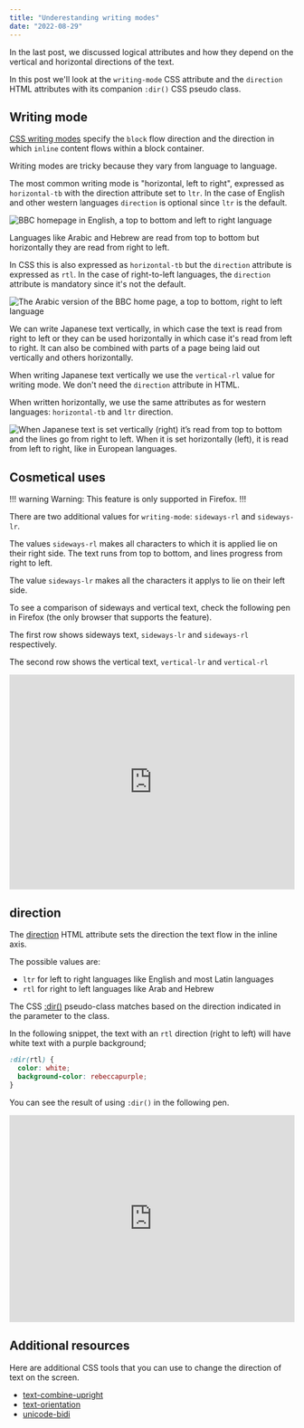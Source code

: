 ```yaml
---
title: "Underestanding writing modes"
date: "2022-08-29"
---
```


In the last post, we discussed logical attributes and how they depend on the vertical and horizontal directions of the text.

In this post we'll look at the `writing-mode` CSS attribute and the `direction` HTML attributes with its companion `:dir()` CSS pseudo class.

## Writing mode

[CSS writing modes](https://developer.mozilla.org/en-US/docs/Web/CSS/CSS_Writing_Modes) specify the `block` flow direction and the direction in which `inline` content flows within a block container.

Writing modes are tricky because they vary from language to language.

The most common writing mode is "horizontal, left to right", expressed as `horizontal-tb` with the direction attribute set to `ltr`. In the case of English and other western languages `direction` is optional since `ltr` is the default.

![BBC homepage in English, a top to bottom and left to right language](/images/2022/08/writing-modes-02.png)

Languages like Arabic and Hebrew are read from top to bottom but horizontally they are read from right to left.

In CSS this is also expressed as `horizontal-tb` but the `direction` attribute is expressed as `rtl`. In the case of right-to-left languages, the `direction` attribute is mandatory since it's not the default.

![The Arabic version of the BBC home page, a top to bottom, right to left language](/images/2022/08/writing-modes-01.png)

We can write Japanese text vertically, in which case the text is read from right to left or they can be used horizontally in which case it's read from left to right. It can also be combined with parts of a page being laid out vertically and others horizontally.

When writing Japanese text vertically we use the `vertical-rl` value for writing mode. We don't need the `direction` attribute in HTML.

When written horizontally, we use the same attributes as for western languages: `horizontal-tb` and `ltr` direction.

![When Japanese text is set vertically (right) it’s read from top to bottom and the lines go from right to left. When it is set horizontally (left), it is read from left to right, like in European languages.](/images/2022/08/02-japanese-02.jpg)

## Cosmetical uses

!!! warning Warning:
This feature is only supported in Firefox.
!!!

There are two additional values for `writing-mode`: `sideways-rl` and `sideways-lr`.

The values `sideways-rl` makes all characters to which it is applied lie on their right side. The text runs from top to bottom, and lines progress from right to left.

The value `sideways-lr` makes all the characters it applys to lie on their left side.

To see a comparison of sideways and vertical text, check the following pen in Firefox (the only browser that supports the feature).

The first row shows sideways text, `sideways-lr` and `sideways-rl` respectively.

The second row shows the vertical text, `vertical-lr` and `vertical-rl`

<iframe height="379.560791015625" style="width: 100%;" scrolling="no" title="Sideways Text" src="https://codepen.io/caraya/embed/YzaJPPJ?default-tab=result" frameborder="no" loading="lazy" allowtransparency="true" allowfullscreen="true">See the Pen <a href="https://codepen.io/caraya/pen/YzaJPPJ"> Sideways Text</a> by Carlos Araya (<a href="https://codepen.io/caraya">@caraya</a>) on <a href="https://codepen.io">CodePen</a>. </iframe>

## direction

The [direction](https://developer.mozilla.org/en-US/docs/Web/CSS/direction) HTML attribute sets the direction the text flow in the inline axis.

The possible values are:

* `ltr` for left to right languages like English and most Latin languages
* `rtl` for right to left languages like Arab and Hebrew

The CSS [:dir()](https://developer.mozilla.org/en-US/docs/Web/CSS/:dir) pseudo-class matches based on the direction indicated in the parameter to the class.

In the following snippet, the text with an `rtl` direction (right to left) will have white text with a purple background;

```css
:dir(rtl) {
  color: white;
  background-color: rebeccapurple;
}
```

You can see the result of using `:dir()` in the following pen.

<iframe height="366.11175537109375" style="width: 100%;" scrolling="no" title="rtl and ltr text" src="https://codepen.io/caraya/embed/dymgPvQ?default-tab=result" frameborder="no" loading="lazy" allowtransparency="true" allowfullscreen="true">See the Pen <a href="https://codepen.io/caraya/pen/dymgPvQ"> rtl and ltr text</a> by Carlos Araya (<a href="https://codepen.io/caraya">@caraya</a>) on <a href="https://codepen.io">CodePen</a>. </iframe>

## Additional resources

Here are additional CSS tools that you can use to change the direction of text on the screen.

* [text-combine-upright](https://developer.mozilla.org/en-US/docs/Web/CSS/text-combine-upright)
* [text-orientation](https://developer.mozilla.org/en-US/docs/Web/CSS/text-orientation)
* [unicode-bidi](https://developer.mozilla.org/en-US/docs/Web/CSS/unicode-bidi)
